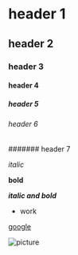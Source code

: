 # header 1
## header 2
### header 3
#### header 4
##### header 5
###### header 6
####### header 7

*italic*

**bold**

***italic and bold***

* work

[google](www.youtube.com)

![picture](https://encrypted-tbn0.gstatic.com/images?q=tbn:ANd9GcS3k95uXwUExUOnVdUcNirqmFYBuXFikQiWPw&usqp=CAU.jpg)



